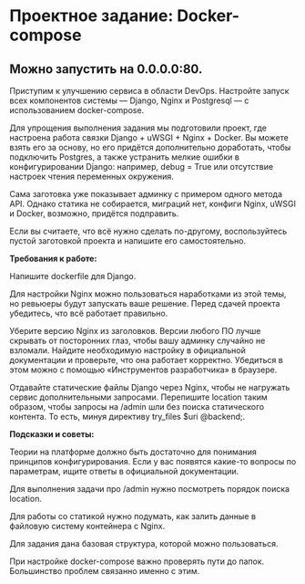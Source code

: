 # Проектное задание: Docker-compose

## Можно запустить на 0.0.0.0:80.

Приступим к улучшению сервиса в области DevOps. Настройте запуск всех компонентов системы — Django, Nginx и Postgresql — с использованием docker-compose.

Для упрощения выполнения задания мы подготовили проект, где настроена работа связки Django + uWSGI + Nginx + Docker. Вы можете взять его за основу, но его придётся дополнительно доработать, чтобы подключить Postgres, а также устранить мелкие ошибки в конфигурировании Django: например, debug = True или отсутствие настроек чтения переменных окружения.

Сама заготовка уже показывает админку с примером одного метода API. Однако статика не собирается, миграций нет, конфиги Nginx, uWSGI и Docker, возможно, придётся подправить.

Если вы считаете, что всё нужно сделать по-другому, воспользуйтесь пустой заготовкой проекта и напишите его самостоятельно.

**Требования к работе:**

Напишите dockerfile для Django.

Для настройки Nginx можно пользоваться наработками из этой темы, но ревьюеры будут запускать ваше решение. Перед сдачей проекта убедитесь, что всё работает правильно.

Уберите версию Nginx из заголовков. Версии любого ПО лучше скрывать от посторонних глаз, чтобы вашу админку случайно не взломали. Найдите необходимую настройку в официальной документации и проверьте, что она работает корректно. Убедиться в этом можно с помощью «Инструментов разработчика» в браузере.

Отдавайте статические файлы Django через Nginx, чтобы не нагружать сервис дополнительными запросами. Перепишите location таким образом, чтобы запросы на /admin шли без поиска статического контента. То есть, минуя директиву try_files $uri @backend;.

**Подсказки и советы:**

Теории на платформе должно быть достаточно для понимания принципов конфигурирования. Если у вас появятся какие-то вопросы по параметрам, ищите ответы в официальной документации.

Для выполнения задачи про /admin нужно посмотреть порядок поиска location.

Для работы со статикой нужно подумать, как залить данные в файловую систему контейнера с Nginx.

Для задания дана базовая структура, которой можно пользоваться.

При настройке docker-compose важно проверять пути до папок. Большинство проблем связанно именно с этим.